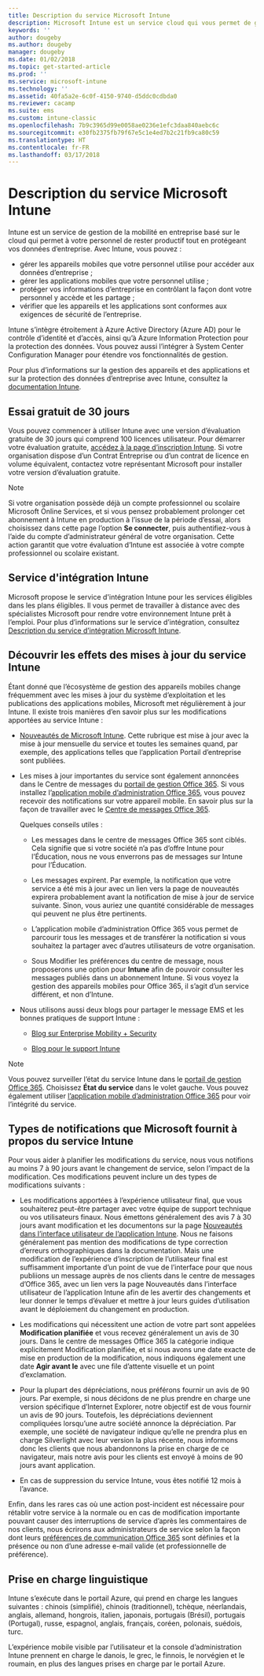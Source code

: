 ```yaml
---
title: Description du service Microsoft Intune
description: Microsoft Intune est un service cloud qui vous permet de gérer des appareils Windows, iOS, Mac OS X, Android et Windows Mobile.
keywords: ''
author: dougeby
ms.author: dougeby
manager: dougeby
ms.date: 01/02/2018
ms.topic: get-started-article
ms.prod: ''
ms.service: microsoft-intune
ms.technology: ''
ms.assetid: 40fa5a2e-6c0f-4150-9740-d5ddc0cdbda0
ms.reviewer: cacamp
ms.suite: ems
ms.custom: intune-classic
ms.openlocfilehash: 7b9c3965d99e0058ae0236e1efc3daa840aebc6c
ms.sourcegitcommit: e30fb2375fb79f67e5c1e4ed7b2c21fb9ca80c59
ms.translationtype: HT
ms.contentlocale: fr-FR
ms.lasthandoff: 03/17/2018
---
```

# <a name="microsoft-intune-service-description"></a>Description du service Microsoft Intune

Intune est un service de gestion de la mobilité en entreprise basé sur le cloud qui permet à votre personnel de rester productif tout en protégeant vos données d’entreprise. Avec Intune, vous pouvez :
* gérer les appareils mobiles que votre personnel utilise pour accéder aux données d’entreprise ;
* gérer les applications mobiles que votre personnel utilise ;
* protéger vos informations d’entreprise en contrôlant la façon dont votre personnel y accède et les partage ;
* vérifier que les appareils et les applications sont conformes aux exigences de sécurité de l’entreprise.

Intune s’intègre étroitement à Azure Active Directory (Azure AD) pour le contrôle d’identité et d’accès, ainsi qu’à Azure Information Protection pour la protection des données. Vous pouvez aussi l’intégrer à System Center Configuration Manager pour étendre vos fonctionnalités de gestion.

Pour plus d’informations sur la gestion des appareils et des applications et sur la protection des données d’entreprise avec Intune, consultez la [documentation Intune](https://docs.microsoft.com/intune/).

## <a name="30-day-free-trial"></a>Essai gratuit de 30 jours
Vous pouvez commencer à utiliser Intune avec une version d’évaluation gratuite de 30 jours qui comprend 100 licences utilisateur. Pour démarrer votre évaluation gratuite, [accédez à la page d’inscription Intune](https://portal.office.com/Signup/Signup.aspx?OfferId=40BE278A-DFD1-470a-9EF7-9F2596EA7FF9&dl=INTUNE_A&ali=1#0%20). Si votre organisation dispose d’un Contrat Entreprise ou d’un contrat de licence en volume équivalent, contactez votre représentant Microsoft pour installer votre version d’évaluation gratuite.

> [!NOTE]
> Si votre organisation possède déjà un compte professionnel ou scolaire Microsoft Online Services, et si vous pensez probablement prolonger cet abonnement à Intune en production à l’issue de la période d’essai, alors choisissez dans cette page l’option **Se connecter**, puis authentifiez-vous à l’aide du compte d’administrateur général de votre organisation. Cette action garantit que votre évaluation d’Intune est associée à votre compte professionnel ou scolaire existant.

<!--- For a list of settings that you can set up on mobile devices, see:

-   [Enrolled device management capabilities of Microsoft Intune](introduction-intune.md)

-   [Hybrid mobile device management (MDM) with System Center Configuration Manager and Microsoft Intune](/sccm/mdm/understand/hybrid-mobile-device-management)

For more about System Center Configuration Manager, see [Documentation  for System Center Configuration Manager](/sccm/index).--->
## <a name="intune-onboarding-benefit"></a>Service d'intégration Intune
Microsoft propose le service d'intégration Intune pour les services éligibles dans les plans éligibles. Il vous permet de travailler à distance avec des spécialistes Microsoft pour rendre votre environnement Intune prêt à l’emploi. Pour plus d’informations sur le service d’intégration, consultez [Description du service d’intégration Microsoft Intune](http://go.microsoft.com/fwlink/?LinkId=619281).


## <a name="learn-how-intune-service-updates-affect-you"></a>Découvrir les effets des mises à jour du service Intune

Étant donné que l’écosystème de gestion des appareils mobiles change fréquemment avec les mises à jour du système d’exploitation et les publications des applications mobiles, Microsoft met régulièrement à jour Intune. Il existe trois manières d’en savoir plus sur les modifications apportées au service Intune :

- [Nouveautés de Microsoft Intune](whats-new.md). Cette rubrique est mise à jour avec la mise à jour mensuelle du service et toutes les semaines quand, par exemple, des applications telles que l’application Portail d’entreprise sont publiées.

- Les mises à jour importantes du service sont également annoncées dans le Centre de messages du [portail de gestion Office 365](https://portal.office.com/Admin/Default.aspx). Si vous installez l’[application mobile d’administration Office 365](https://support.office.com/article/Office-365-Admin-Mobile-App-e16f6421-2a1a-4142-bf9d-9846600a060a), vous pouvez recevoir des notifications sur votre appareil mobile. En savoir plus sur la façon de travailler avec le [Centre de messages Office 365](https://support.office.com/client/results?Shownav=true&ns=O365ENTADMIN&version=15&ver=15&HelpID=O365E_MCManageUpdates).

    Quelques conseils utiles :

    - Les messages dans le centre de messages Office 365 sont ciblés. Cela signifie que si votre société n’a pas d’offre Intune pour l’Éducation, nous ne vous enverrons pas de messages sur Intune pour l’Éducation.

    - Les messages expirent. Par exemple, la notification que votre service a été mis à jour avec un lien vers la page de nouveautés expirera probablement avant la notification de mise à jour de service suivante. Sinon, vous auriez une quantité considérable de messages qui peuvent ne plus être pertinents.

    - L’application mobile d’administration Office 365 vous permet de parcourir tous les messages et de transférer la notification si vous souhaitez la partager avec d’autres utilisateurs de votre organisation.

    - Sous Modifier les préférences du centre de message, nous proposerons une option pour **Intune** afin de pouvoir consulter les messages publiés dans un abonnement Intune. Si vous voyez la gestion des appareils mobiles pour Office 365, il s’agit d’un service différent, et non d’Intune.

- Nous utilisons aussi deux blogs pour partager le message EMS et les bonnes pratiques de support Intune :

    - [Blog sur Enterprise Mobility + Security](https://blogs.technet.microsoft.com/enterprisemobility/)

    - [Blog pour le support Intune](https://blogs.technet.microsoft.com/intunesupport/)

>[!Note]
>Vous pouvez surveiller l’état du service Intune dans le [portail de gestion Office 365](https://portal.office.com/Admin/Default.aspx). Choisissez **État du service** dans le volet gauche. Vous pouvez également utiliser [l’application mobile d’administration Office 365](https://support.office.com/article/Office-365-Admin-Mobile-App-e16f6421-2a1a-4142-bf9d-9846600a060a) pour voir l’intégrité du service.

## <a name="types-of-notices-microsoft-provides-about-the-intune-service"></a>Types de notifications que Microsoft fournit à propos du service Intune

Pour vous aider à planifier les modifications du service, nous vous notifions au moins 7 à 90 jours avant le changement de service, selon l’impact de la modification. Ces modifications peuvent inclure un des types de modifications suivants :

- Les modifications apportées à l’expérience utilisateur final, que vous souhaiterez peut-être partager avec votre équipe de support technique ou vos utilisateurs finaux. Nous émettons généralement des avis 7 à 30 jours avant modification et les documentons sur la page [Nouveautés dans l’interface utilisateur de l’application Intune](whats-new-app-ui.md). Nous ne faisons généralement pas mention des modifications de type correction d’erreurs orthographiques dans la documentation. Mais une modification de l’expérience d’inscription de l’utilisateur final est suffisamment importante d’un point de vue de l’interface pour que nous publiions un message auprès de nos clients dans le centre de messages d’Office 365, avec un lien vers la page Nouveautés dans l’interface utilisateur de l’application Intune afin de les avertir des changements et leur donner le temps d’évaluer et mettre à jour leurs guides d’utilisation avant le déploiement du changement en production.

- Les modifications qui nécessitent une action de votre part sont appelées **Modification planifiée** et vous recevez généralement un avis de 30 jours. Dans le centre de messages Office 365 la catégorie indique explicitement Modification planifiée, et si nous avons une date exacte de mise en production de la modification, nous indiquons également une date **Agir avant le** avec une file d’attente visuelle et un point d’exclamation.

- Pour la plupart des dépréciations, nous préférons fournir un avis de 90 jours. Par exemple, si nous décidons de ne plus prendre en charge une version spécifique d’Internet Explorer, notre objectif est de vous fournir un avis de 90 jours. Toutefois, les dépréciations deviennent compliquées lorsqu’une autre société annonce la dépréciation. Par exemple, une société de navigateur indique qu’elle ne prendra plus en charge Silverlight avec leur version la plus récente, nous informons donc les clients que nous abandonnons la prise en charge de ce navigateur, mais notre avis pour les clients est envoyé à moins de 90 jours avant application.

- En cas de suppression du service Intune, vous êtes notifié 12 mois à l’avance.

Enfin, dans les rares cas où une action post-incident est nécessaire pour rétablir votre service à la normale ou en cas de modification importante pouvant causer des interruptions de service d’après les commentaires de nos clients, nous écrirons aux administrateurs de service selon la façon dont leurs [préférences de communication Office 365](https://support.office.com/article/Change-your-contact-preferences-for-communications-from-Microsoft-6f70de1b-a64d-4498-bfbd-be8c83a9c0fc) sont définies et la présence ou non d’une adresse e-mail valide (et professionnelle de préférence).  


<!--- ## Choose the management solution that’s right for you
You can set up Intune in several ways to manage and help protect your company's mobile devices and computers (referred to as **devices** in this article).

- **Intune stand-alone configuration.** Use the web-based admin console in Intune to manage devices in your organization. Intune can be used without any on-premises IT infrastructure. If you use Intune with Active Directory Domain Services, you can use domain user accounts that you manage with Domain Services with Intune.

- **Intune with System Center Configuration Manager.** Use the Configuration Manager management console to manage computers and mobile devices in your enterprise. This configuration can help you to manage all your organization’s devices through a single console, the Configuration Manager Admin Console. Configuration Manager supports large numbers of mobile devices, servers, and computers. For more about Configuration Manager, see [Hybrid mobile device management (MDM) with System Center Configuration Manager and Microsoft Intune](/sccm/mdm/understand/hybrid-mobile-device-management). For more help deciding which approach is right for you, see [Choose between Microsoft Intune standalone and hybrid mobile device management with Configuration Manager](/sccm/mdm/understand/choose-between-standalone-intune-and-hybrid-mobile-device-management).--->

## <a name="language-support"></a>Prise en charge linguistique
Intune s’exécute dans le portail Azure, qui prend en charge les langues suivantes : chinois (simplifié), chinois (traditionnel), tchèque, néerlandais, anglais, allemand, hongrois, italien, japonais, portugais (Brésil), portugais (Portugal), russe, espagnol, anglais, français, coréen, polonais, suédois, turc.

L’expérience mobile visible par l’utilisateur et la console d’administration Intune prennent en charge le danois, le grec, le finnois, le norvégien et le roumain, en plus des langues prises en charge par le portail Azure.

<!--- ## Learn more about Intune
Use these resources to learn more about Intune:

- The [Microsoft Intune Trust Center](https://www.microsoft.com/server-cloud/products/intune-trust-center/) provides information about the security, privacy, and compliance practices of Intune, and it describes some of Intune's certifications.

- [Enrolled device management capabilities of Microsoft Intune](introduction-intune.md)--->
